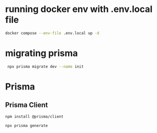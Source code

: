 # running docker env with .env.local file

```bash
docker compose --env-file .env.local up -d
```

# migrating prisma

```bash
 npx prisma migrate dev --name init
```

# Prisma

[]()

## Prisma Client

```bash
npm install @prisma/client
```

```bash
npx prisma generate
```
